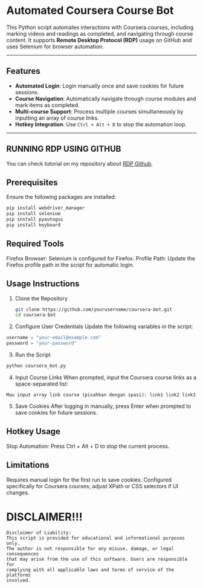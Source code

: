 # Automated Coursera Course Bot

This Python script automates interactions with Coursera courses, including marking videos and readings as completed, and navigating through course content. It supports **Remote Desktop Protocol (RDP)** usage on GitHub and uses Selenium for browser automation.

---

## Features
- **Automated Login**: Login manually once and save cookies for future sessions.
- **Course Navigation**: Automatically navigate through course modules and mark items as completed.
- **Multi-course Support**: Process multiple courses simultaneously by inputting an array of course links.
- **Hotkey Integration**: Use `Ctrl + Alt + D` to stop the automation loop.

---

## RUNNING RDP USING GITHUB
You can check tutorial on my repository about [RDP Github](https://github.com/fikriarmiafahmi/freeRDP).

## Prerequisites
Ensure the following packages are installed:
```bash
pip install webdriver_manager
pip install selenium
pip install pyautogui
pip install keyboard
```

## Required Tools
Firefox Browser: Selenium is configured for Firefox.
Profile Path: Update the Firefox profile path in the script for automatic login.

## Usage Instructions
1. Clone the Repository
   ```bash
   git clone https://github.com/yourusername/coursera-bot.git
   cd coursera-bot
   ```
2. Configure User Credentials
Update the following variables in the script:
```python
username = "your-email@example.com"
password = "your-password"
```
3. Run the Script
```bash
python coursera_bot.py
```

4. Input Course Links
When prompted, input the Coursera course links as a space-separated list:
```text
Mau input array link course (pisahkan dengan spasi): link1 link2 link3
```

5. Save Cookies
After logging in manually, press Enter when prompted to save cookies for future sessions.

## Hotkey Usage
Stop Automation: Press Ctrl + Alt + D to stop the current process.
## Limitations
Requires manual login for the first run to save cookies.
Configured specifically for Coursera courses; adjust XPath or CSS selectors if UI changes.

# DISCLAIMER!!!
```hash
Disclaimer of Liability:
This script is provided for educational and informational purposes only. 
The author is not responsible for any misuse, damage, or legal consequences 
that may arise from the use of this software. Users are responsible for 
complying with all applicable laws and terms of service of the platforms 
involved.
```

